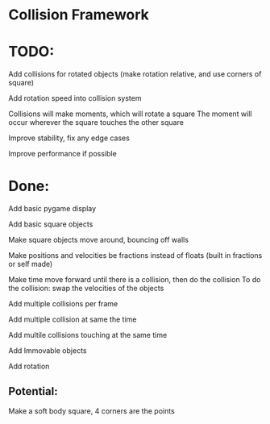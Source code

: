 # Collision Framework

# TODO:

Add collisions for rotated objects (make rotation relative, and use corners of square)

Add rotation speed into collision system

Collisions will make moments, which will rotate a square
The moment will occur wherever the square touches the other square

Improve stability, fix any edge cases

Improve performance if possible

# Done:

Add basic pygame display

Add basic square objects

Make square objects move around, bouncing off walls

Make positions and velocities be fractions instead of floats (built in fractions or self made)

Make time move forward until there is a collision, then do the collision
To do the collision: swap the velocities of the objects

Add multiple collisions per frame

Add multiple collision at same the time

Add multile collisions touching at the same time

Add Immovable objects

Add rotation

## Potential:

Make a soft body square, 4 corners are the points
